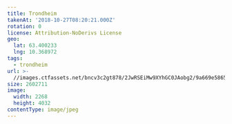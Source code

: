 ```yaml
---
title: Trondheim
takenAt: '2018-10-27T08:20:21.000Z'
rotation: 0
license: Attribution-NoDerivs License
geo:
  lat: 63.400233
  lng: 10.368972
tags:
  - trondheim
url: >-
  //images.ctfassets.net/bncv3c2gt878/2JwRSEiMw9XYhGC0JAobg2/9a669e58658de5cd62ee8798defa85ad/trondheim_45629520042_o
size: 2602711
image:
  width: 2268
  height: 4032
contentType: image/jpeg
---
```


